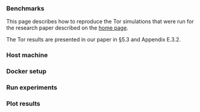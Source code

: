 ### Benchmarks

This page describes how to reproduce the Tor simulations that were run for the
research paper described on the [home page](/).

The Tor results are presented in our paper in §5.3 and Appendix E.3.2.

### Host machine


### Docker setup


### Run experiments


### Plot results

